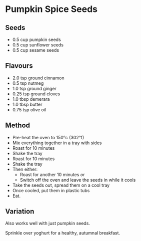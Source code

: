 Pumpkin Spice Seeds
===

Seeds
---

  * 0.5 cup pumpkin seeds
  * 0.5 cup sunflower seeds
  * 0.5 cup sesame seeds

Flavours
---

  * 2.0  tsp ground cinnamon
  * 0.5  tsp nutmeg
  * 1.0  tsp ground ginger
  * 0.25 tsp ground cloves
  * 1.0  tbsp demerara
  * 1.0  tbsp butter
  * 0.75 tsp olive oil

Method
---

  * Pre-heat the oven to 150°c (302°f)
  * Mix everything together in a tray with sides
  * Roast for 10 minutes
  * Shake the tray
  * Roast for 10 minutes
  * Shake the tray
  * Then either:
    * Roast for another 10 minutes *or*
    * Switch off the oven and leave the seeds in while it cools
  * Take the seeds out, spread them on a cool tray
  * Once cooled, put them in plastic tubs
  * Eat.

Variation
---

Also works well with just pumpkin seeds.

Sprinkle over yoghurt for a healthy, autumnal breakfast.